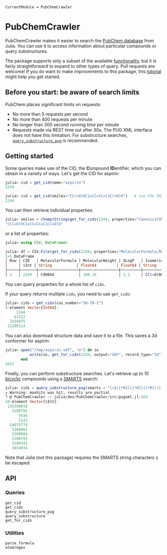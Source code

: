 ```@meta
CurrentModule = PubChemCrawler
```

# PubChemCrawler

PubChemCrawler makes it easier to search the [PubChem database](https://pubchem.ncbi.nlm.nih.gov/) from Julia.
You can use it to access information about particular compounds or query substructures.

The package supports only a subset of the available [functionality](https://pubchemdocs.ncbi.nlm.nih.gov/pug-rest),
but it is fairly straightforward to expand to other types of query. Pull requests are welcome!
If you do want to make improvements to this package, this [tutorial](https://pubchemdocs.ncbi.nlm.nih.gov/pug-rest-tutorial)
might help you get started.

## Before you start: be aware of search limits

PubChem places significant limits on requests:

- No more than 5 requests per second
- No more than 400 requests per minute
- No longer than 300 second running time per minute
- Requests made via REST time out after 30s. The PUG XML interface does not have this limitation. For substructure searches, [`query_substructure_pug`](@ref) is recommended.

## Getting started

Some queries make use of the CID, the **C**ompound **ID**entifier, which you can obtain in a variety of ways.
Let's get the CID for aspirin:

```julia
julia> cid = get_cid(name="aspirin")
2244

julia> cid = get_cid(smiles="CC(=O)OC1=CC=CC=C1C(=O)O")   # use the SMILES string
2244
```

You can then retrieve individual properties:

```julia
julia> smiles = chomp(String(get_for_cids(2244, properties="CanonicalSMILES", output="TXT")))
"CC(=O)OC1=CC=CC=C1C(=O)O"
```

or a list of properties:

```julia
julia> using CSV, DataFrames

julia> df = CSV.File(get_for_cids(2244; properties="MolecularFormula,MolecularWeight,XLogP,IsomericSMILES", output="CSV")) |> DataFrame
1×5 DataFrame
│ Row │ CID   │ MolecularFormula │ MolecularWeight │ XLogP   │ IsomericSMILES           │
│     │ $Int │ String           │ Float64         │ Float64 │ String                   │
├─────┼───────┼──────────────────┼─────────────────┼─────────┼──────────────────────────┤
│ 1   │ 2244  │ C9H8O4           │ 180.16          │ 1.2     │ CC(=O)OC1=CC=CC=C1C(=O)O │
```

You can query properties for a whole list of `cids`.

If your query returns multiple `cids`, you need to use `get_cids`:

``` julia
julia> cids = get_cids(cas_number="50-78-2")
4-element Vector{Int64}:
     2244
    67252
  3434975
 12280114
```

You can also download structure data and save it to a file. This saves a 3d conformer for aspirin:

```julia
julia> open("/tmp/aspirin.sdf", "w") do io
           write(io, get_for_cids(2244, output="SDF", record_type="3d"))
       end
3637
```

Finally, you can perform substructure searches. Let's retrieve up to 10 [bicyclic](https://en.wikipedia.org/wiki/Bicyclic_molecule) compounds using a [SMARTS](https://en.wikipedia.org/wiki/SMILES_arbitrary_target_specification) search:

```julia
julia> cids = query_substructure_pug(smarts = "[\$([*R2]([*R])([*R])([*R]))].[\$([*R2]([*R])([*R])([*R]))]", maxhits = 10)
┌ Warning: maxhits was hit, results are partial
└ @ PubChemCrawler ~/.julia/dev/PubChemCrawler/src/pugxml.jl:164
10-element Vector{$Int}:
 135398658
   5280795
      5430
      5143
  54675779
   5280961
   5280804
   5280793
   5280343
   3034034
```

Note that Julia (not this package) requires the SMARTS string characters `$` be escaped.

## API

### Queries

```@docs
get_cid
get_cids
query_substructure_pug
query_substructure
get_for_cids
```

### Utilities

```@docs
parse_formula
atomregex
```
